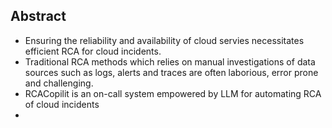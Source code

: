 
## **Abstract**
- Ensuring the reliability and availability of cloud servies necessitates efficient RCA for cloud incidents.
- Traditional RCA methods which relies on manual investigations of data sources such as logs, alerts and traces are often laborious, error prone and challenging.
- RCACopilit is an on-call system empowered by LLM for automating RCA of cloud incidents
- 